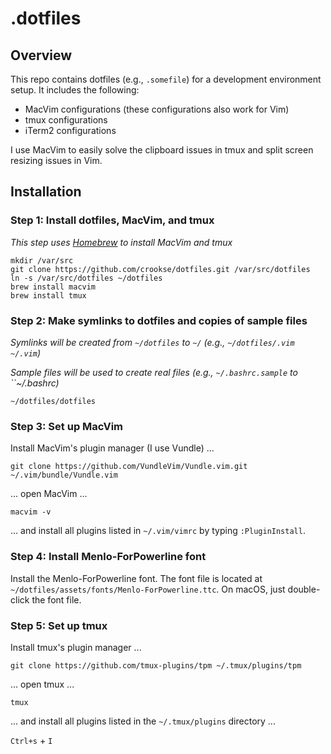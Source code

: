 # .dotfiles

## Overview

This repo contains dotfiles (e.g., `.somefile`) for a development environment setup. It includes the following:

* MacVim configurations (these configurations also work for Vim)
* tmux configurations
* iTerm2 configurations

I use MacVim to easily solve the clipboard issues in tmux and split screen resizing issues in Vim.

## Installation

### Step 1: Install dotfiles, MacVim, and tmux

_This step uses [Homebrew](https://brew.sh/) to install MacVim and tmux_

```
mkdir /var/src
git clone https://github.com/crookse/dotfiles.git /var/src/dotfiles
ln -s /var/src/dotfiles ~/dotfiles
brew install macvim
brew install tmux
```

### Step 2: Make symlinks to dotfiles and copies of sample files

_Symlinks will be created from `~/dotfiles` to `~/` (e.g., `~/dotfiles/.vim ~/.vim`)_

_Sample files will be used to create real files (e.g., `~/.bashrc.sample` to ``~/.bashrc)_

```
~/dotfiles/dotfiles
```

### Step 3: Set up MacVim

Install MacVim's plugin manager (I use Vundle) ...

```
git clone https://github.com/VundleVim/Vundle.vim.git ~/.vim/bundle/Vundle.vim
```

... open MacVim ...

```
macvim -v
```

... and install all plugins listed in `~/.vim/vimrc` by typing `:PluginInstall`.

### Step 4: Install Menlo-ForPowerline font

Install the Menlo-ForPowerline font. The font file is located at `~/dotfiles/assets/fonts/Menlo-ForPowerline.ttc`. On macOS, just double-click the font file.

### Step 5: Set up tmux

Install tmux's plugin manager ...

```
git clone https://github.com/tmux-plugins/tpm ~/.tmux/plugins/tpm
```

... open tmux ...

```
tmux
```

... and install all plugins listed in the `~/.tmux/plugins` directory ...

`Ctrl+s` + `I`
